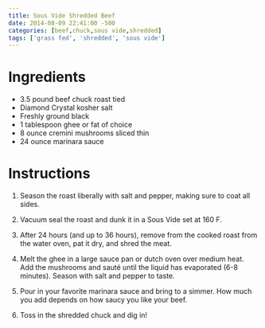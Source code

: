 ```yaml
---
title: Sous Vide Shredded Beef
date: 2014-08-09 22:41:00 -500
categories: [beef,chuck,sous vide,shredded]
tags: ['grass fed', 'shredded', 'sous vide']
---
```


# Ingredients

- 3.5 pound beef chuck roast tied
- Diamond Crystal kosher salt
- Freshly ground black 
- 1 tablespoon ghee or fat of choice
- 8 ounce cremini mushrooms sliced thin
- 24 ounce marinara sauce

# Instructions 

1. Season the roast liberally with salt and pepper, making sure to coat all sides.
 
1. Vacuum seal the roast and dunk it in a Sous Vide set at 160 F.
 
1. After 24 hours (and up to 36 hours), remove from the cooked roast from the water oven, pat it dry, and shred the meat.
 
1. Melt the ghee in a large sauce pan or dutch oven over medium heat. Add the mushrooms and sauté until the liquid has evaporated (6-8 minutes). Season with salt and pepper to taste.
 
1. Pour in your favorite marinara sauce and bring to a simmer. How much you add depends on how saucy you like your beef.
 
1. Toss in the shredded chuck and dig in!
